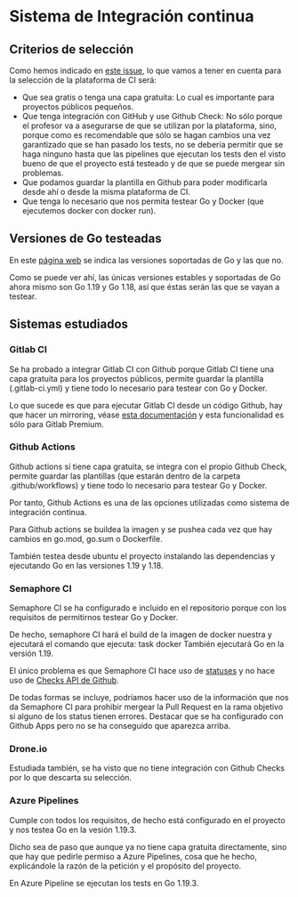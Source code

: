 # Sistema de Integración continua

## Criterios de selección

Como hemos indicado en [este issue](https://github.com/iscoct/cotan/issues/43), lo que vamos a tener en cuenta para la selección de la plataforma de CI será:

- Que sea gratis o tenga una capa gratuita: Lo cual es importante para proyectos públicos pequeños.
- Que tenga integración con GitHub y use Github Check: No sólo porque el profesor va a asegurarse de que se utilizan por la plataforma, sino, porque como es recomendable que sólo se hagan cambios una vez garantizado que se han pasado los tests, no se debería permitir que se haga ninguno hasta que las pipelines que ejecutan los tests den el visto bueno de que el proyecto está testeado y de que se puede mergear sin problemas.
- Que podamos guardar la plantilla en Github para poder modificarla desde ahí o desde la misma plataforma de CI.
- Que tenga lo necesario que nos permita testear Go y Docker (que ejecutemos docker con docker run).

## Versiones de Go testeadas

En este [página web](https://endoflife.date/go) se indica las versiones soportadas de Go y las que no.

Como se puede ver ahí, las únicas versiones estables y soportadas de Go ahora mismo son Go 1.19 y Go 1.18, así que éstas serán las que se vayan a testear.

## Sistemas estudiados

### Gitlab CI

Se ha probado a integrar Gitlab CI con Github porque Gitlab CI tiene una capa gratuita para los proyectos públicos, permite guardar la plantilla (.gitlab-ci.yml) y tiene todo lo necesario para testear con Go y Docker.

Lo que sucede es que para ejecutar Gitlab CI desde un código Github, hay que hacer un mirroring, véase [esta documentación](https://docs.gitlab.com/ee/ci/ci_cd_for_external_repos/github_integration.html) y esta funcionalidad es sólo para Gitlab Premium.

### Github Actions

Github actions sí tiene capa gratuita, se integra con el propio Github Check, permite guardar las plantillas (que estarán dentro de la carpeta .github/workflows) y tiene todo lo necesario para testear Go y Docker.

Por tanto, Github Actions es una de las opciones utilizadas como sistema de integración continua.

Para Github actions se buildea la imagen y se pushea cada vez que hay cambios en go.mod, go.sum o Dockerfile.

También testea desde ubuntu el proyecto instalando las dependencias y ejecutando Go en las versiones 1.19 y 1.18.

### Semaphore CI

Semaphore CI se ha configurado e incluido en el repositorio porque con los requisitos de permitirnos testear Go y Docker.

De hecho, semaphore CI hará el build de la imagen de docker nuestra y ejecutará el comando que ejecuta: task docker
También ejecutará Go en la versión 1.19.

El único problema es que Semaphore CI hace uso de [statuses](https://docs.github.com/en/rest/commits/statuses) y no hace uso de [Checks API de Github](https://docs.github.com/en/rest/guides/getting-started-with-the-checks-api).

De todas formas se incluye, podríamos hacer uso de la información que nos da Semaphore CI para prohibir mergear la Pull Request en la rama objetivo si alguno de los status tienen errores.
Destacar que se ha configurado con Github Apps pero no se ha conseguido que aparezca arriba.

### Drone.io

Estudiada también, se ha visto que no tiene integración con Github Checks por lo que descarta su selección.

### Azure Pipelines

Cumple con todos los requisitos, de hecho está configurado en el proyecto y nos testea Go en la vesión 1.19.3.

Dicho sea de paso que aunque ya no tiene capa gratuita directamente, sino que hay que pedirle permiso a Azure Pipelines, cosa que he hecho, explicándole la razón de la petición y el propósito del proyecto.

En Azure Pipeline se ejecutan los tests en Go 1.19.3.
